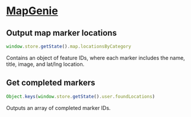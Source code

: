 # [MapGenie](https://mapgenie.io/genshin-impact/maps/teyvat)

## Output map marker locations

```javascript
window.store.getState().map.locationsByCategory
```

Contains an object of feature IDs, where each marker includes the name, title, image, and lat/lng location.

## Get completed markers

```javascript
Object.keys(window.store.getState().user.foundLocations)
```

Outputs an array of completed marker IDs.